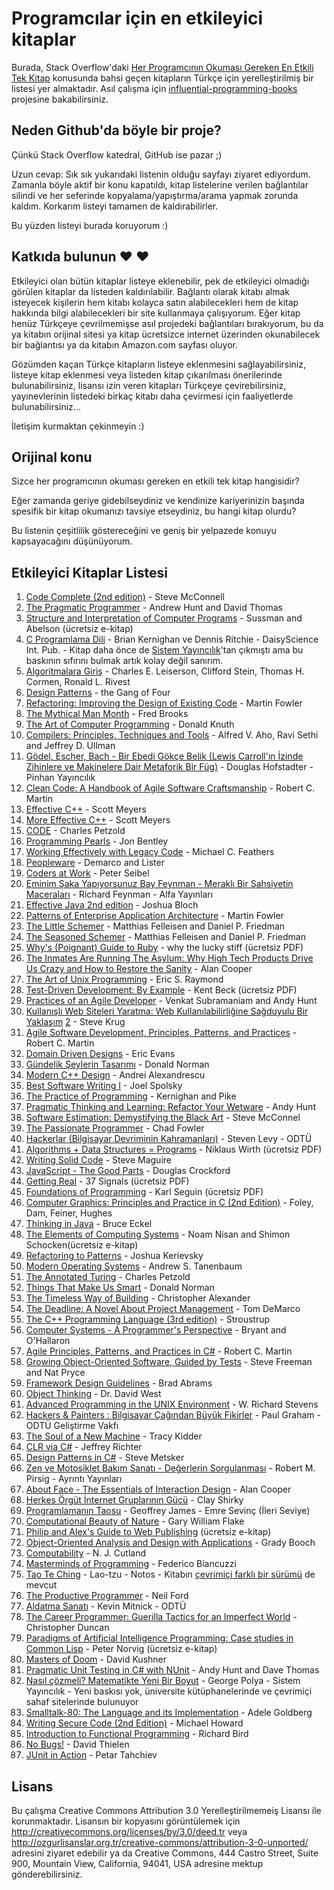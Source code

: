# Programcılar için en etkileyici kitaplar

Burada, Stack Overflow'daki [Her Programcının Okuması Gereken En Etkili Tek Kitap](http://stackoverflow.com/questions/1711/what-is-the-single-most-influential-book-every-programmer-should-read) konusunda bahsi geçen kitapların Türkçe için yerelleştirilmiş bir listesi yer almaktadır. Asıl çalışma için [influential-programming-books](https://github.com/chhantyal/influential-programming-books) projesine bakabilirsiniz.


## Neden Github'da böyle bir proje?

Çünkü Stack Overflow katedral, GitHub ise pazar ;)

Uzun cevap: Sık sık yukarıdaki listenin olduğu sayfayı ziyaret ediyordum. Zamanla böyle aktif bir konu kapatıldı, kitap listelerine verilen bağlantılar silindi ve her seferinde kopyalama/yapıştırma/arama yapmak zorunda kaldım. Korkarım listeyi tamamen de kaldırabilirler.

Bu yüzden listeyi burada koruyorum :)


## Katkıda bulunun ❤ ❤

Etkileyici olan bütün kitaplar listeye eklenebilir, pek de etkileyici olmadığı görülen kitaplar da listeden kaldırılabilir. Bağlantı olarak kitabı almak isteyecek kişilerin hem kitabı kolayca satın alabilecekleri hem de kitap hakkında bilgi alabilecekleri bir site kullanmaya çalışıyorum. Eğer kitap henüz Türkçeye çevrilmemişse asıl projedeki bağlantıları bırakıyorum, bu da ya kitabın orijinal sitesi ya kitap ücretsizce internet üzerinden okunabilecek bir bağlantısı ya da kitabın Amazon.com sayfası oluyor.

Gözümden kaçan Türkçe kitapların listeye eklenmesini sağlayabilirsiniz, listeye kitap eklenmesi veya listeden kitap çıkarılması önerilerinde bulunabilirsiniz, lisansı izin veren kitapları Türkçeye çevirebilirsiniz, yayınevlerinin listedeki birkaç kitabı daha çevirmesi için faaliyetlerde bulunabilirsiniz...

İletişim kurmaktan çekinmeyin :)


## Orijinal konu

Sizce her programcının okuması gereken en etkili tek kitap hangisidir?

Eğer zamanda geriye gidebilseydiniz ve kendinize kariyerinizin başında spesifik bir kitap okumanızı tavsiye etseydiniz, bu hangi kitap olurdu?

Bu listenin çeşitlilik göstereceğini ve geniş bir yelpazede konuyu kapsayacağını düşünüyorum.


## Etkileyici Kitaplar Listesi

1. [Code Complete (2nd edition)](http://cc2e.com/) - Steve McConnell
2. [The Pragmatic Programmer](http://pragprog.com/the-pragmatic-programmer) - Andrew Hunt and David Thomas
3. [Structure and Interpretation of Computer Programs](http://mitpress.mit.edu/sicp/full-text/book/book.html) - Sussman and Abelson (ücretsiz e-kitap)
4. [C Programlama Dili](http://www.kitapyurdu.com/kitap/default.asp?id=630879) - Brian Kernighan ve Dennis Ritchie - DaisyScience Int. Pub. - Kitap daha önce de [Sistem Yayıncılık](http://www.kitapyurdu.com/kitap/default.asp?id=77612)'tan çıkmıştı ama bu baskının sıfırını bulmak artık kolay değil sanırım.
5. [Algoritmalara Giriş](http://www.dr.com.tr/Kitap/Algoritmalara-Giris/Charles-E-Leiserson/Ders-Sinav-Kitaplari/Universite-Ders-Kitaplari/Matematik/urunno=0000000725327) - Charles E. Leiserson, Clifford Stein, Thomas H. Cormen, Ronald L. Rivest
6. [Design Patterns](http://c2.com/cgi/wiki?DesignPatternsBook) - the Gang of Four
7. [Refactoring: Improving the Design of Existing Code](http://martinfowler.com/books/refactoring.html) - Martin Fowler
8. [The Mythical Man Month](http://www.amazon.com/The-Mythical-Man-Month-Engineering-Anniversary/dp/0201835959) - Fred Brooks
9. [The Art of Computer Programming](http://www-cs-faculty.stanford.edu/~uno/taocp.html) - Donald Knuth
10. [Compilers: Principles, Techniques and Tools](http://www.amazon.com/Compilers-Principles-Techniques-Tools-Edition/dp/0321486811) - Alfred V. Aho, Ravi Sethi and Jeffrey D. Ullman
11. [Gödel, Escher, Bach - Bir Ebedi Gökçe Belik (Lewis Carroll'ın İzinde Zihinlere ve Makinelere Dair Metaforik Bir Füg)](http://www.idefix.com/kitap/godel-escher-bach-bir-ebedi-gokce-belik-douglas-r-hofstadter/tanim.asp?sid=SKTC3J8QHE3E6J3S7C1K) - Douglas Hofstadter - Pinhan Yayıncılık
12. [Clean Code: A Handbook of Agile Software Craftsmanship](http://www.amazon.com/Clean-Code-Handbook-Software-Craftsmanship/dp/0132350882) - Robert C. Martin
13. [Effective C++](http://www.aristeia.com/books.html) - Scott Meyers
14. [More Effective C++](http://www.aristeia.com/books.html) - Scott Meyers
15. [CODE](http://www.charlespetzold.com/code/) - Charles Petzold
16. [Programming Pearls](http://www.cs.bell-labs.com/cm/cs/pearls/) - Jon Bentley
17. [Working Effectively with Legacy Code](http://www.informit.com/store/working-effectively-with-legacy-code-9780131177055?aid=15d186bd-1678-45e9-8ad3-fe53713e811b) - Michael C. Feathers
18. [Peopleware](http://www.amazon.com/Peopleware-Productive-Projects-Second-Edition/dp/0932633439) - Demarco and Lister
19. [Coders at Work](http://www.codersatwork.com/) - Peter Seibel
20. [Eminim Şaka Yapıyorsunuz Bay Feynman - Meraklı Bir Şahsiyetin Maceraları](http://www.kitapyurdu.com/kitap/default.asp?id=638286) - Richard Feynman - Alfa Yayınları
21. [Effective Java 2nd edition](http://www.amazon.com/Effective-Java-Edition-Joshua-Bloch/dp/0321356683) - Joshua Bloch
22. [Patterns of Enterprise Application Architecture](http://martinfowler.com/books/eaa.html) - Martin Fowler
23. [The Little Schemer](http://www.ccs.neu.edu/home/matthias/BTLS/) - Matthias Felleisen and Daniel P. Friedman
24. [The Seasoned Schemer](http://www.ccs.neu.edu/home/matthias/BTSS/) - Matthias Felleisen and Daniel P. Friedman
25. [Why's (Poignant) Guide to Ruby](http://poignant.guide/) - why the lucky stiff (ücretsiz PDF)
26. [The Inmates Are Running The Asylum: Why High Tech Products Drive Us Crazy and How to Restore the Sanity](http://www.amazon.com/The-Inmates-Are-Running-Asylum/dp/0672326140) - Alan Cooper
27. [The Art of Unix Programming](http://www.catb.org/~esr/writings/taoup/) - Eric S. Raymond
28. [Test-Driven Development: By Example](http://www.eecs.yorku.ca/course_archive/2003-04/W/3311/sectionM/case_studies/money/KentBeck_TDD_byexample.pdf) - Kent Beck (ücretsiz PDF)
29. [Practices of an Agile Developer](http://pragprog.com/book/pad/practices-of-an-agile-developer) - Venkat Subramaniam and Andy Hunt
30. [Kullanışlı Web Siteleri Yaratma: Web Kullanılabilirliğine Sağduyulu Bir Yaklaşım](http://www.sensible.com/dmmt.html) [2](http://www.kitapyurdu.com/kitap/kullanisli-web-siteleri-yaratma/89507.html) - Steve Krug
31. [Agile Software Development, Principles, Patterns, and Practices](http://www.amazon.com/Software-Development-Principles-Patterns-Practices/dp/0135974445) - Robert C. Martin
32. [Domain Driven Designs](http://www.amazon.com/Domain-Driven-Design-Tackling-Complexity-Software/dp/0321125215) - Eric Evans
33. [Gündelik Şeylerin Tasarımı](https://www.kitapyurdu.com/kitap/gundelik-seylerin-tasarimi/467078.html) - Donald Norman
34. [Modern C++ Design](http://erdani.com/index.php/books/modern-c-design/) - Andrei Alexandrescu
35. [Best Software Writing I](http://joelonsoftware.com/articles/BestSoftwareWriting.html) - Joel Spolsky
36. [The Practice of Programming](http://cm.bell-labs.com/cm/cs/tpop/) - Kernighan and Pike
37. [Pragmatic Thinking and Learning: Refactor Your Wetware](http://pragprog.com/press_releases/pragmatic-thinking-and-learning-refactor-your-wetware) - Andy Hunt
38. [Software Estimation: Demystifying the Black Art](http://www.stevemcconnell.com/est.htm) - Steve McConnel
39. [The Passionate Programmer](http://pragprog.com/book/cfcar2/the-passionate-programmer) - Chad Fowler
40. [Hackerlar (Bilgisayar Devriminin Kahramanları)](http://www.idefix.com/kitap/hackerlar-steven-levy/tanim.asp?sid=J01HQBV434V5FBJC6G7E) - Steven Levy - ODTÜ
41. [Algorithms + Data Structures = Programs](http://www.ethoberon.ethz.ch/WirthPubl/AD.pdf) - Niklaus Wirth (ücretsiz PDF)
42. [Writing Solid Code](http://c2.com/cgi/wiki?WritingSolidCode) - Steve Maguire
43. [JavaScript - The Good Parts](http://javascript.crockford.com/) - Douglas Crockford
44. [Getting Real](https://gettingreal.37signals.com/) - 37 Signals (ücretsiz PDF)
45. [Foundations of Programming](http://openmymind.net/FoundationsOfProgramming.pdf) - Karl Seguin (ücretsiz PDF)
46. [Computer Graphics: Principles and Practice in C (2nd Edition)](http://www.amazon.com/Computer-Graphics-Principles-Practice-Edition/dp/0201848406) - Foley, Dam, Feiner, Hughes
47. [Thinking in Java](http://www.mindviewinc.com/Books/TIJ4/) - Bruce Eckel
48. [The Elements of Computing Systems](http://www.nand2tetris.org/) - Noam Nisan and Shimon Schocken(ücretsiz e-kitap)
49. [Refactoring to Patterns](http://industriallogic.com/xp/refactoring/) - Joshua Kerievsky
50. [Modern Operating Systems](http://www.cs.vu.nl/~ast/books/mos2/) - Andrew S. Tanenbaum
51. [The Annotated Turing](http://www.theannotatedturing.com/) - Charles Petzold
52. [Things That Make Us Smart](http://www.jnd.org/books/things-that-make-us-smart-defending-human-attributes-in-the-age-of-the-machine.html) - Donald Norman
53. [The Timeless Way of Building](http://www.amazon.com/The-Timeless-Building-Christopher-Alexander/dp/0195024028) - Christopher Alexander
54. [The Deadline: A Novel About Project Management](http://tomdemarco.com/Books/deadline.html) - Tom DeMarco
55. [The C++ Programming Language (3rd edition)](http://www.stroustrup.com/3rd.html) - Stroustrup
56. [Computer Systems - A Programmer's Perspective](http://csapp.cs.cmu.edu/) - Bryant and O'Hallaron
57. [Agile Principles, Patterns, and Practices in C#](http://www.amazon.com/Agile-Principles-Patterns-Practices-C/dp/0131857258) - Robert C. Martin
58. [Growing Object-Oriented Software, Guided by Tests](http://www.growing-object-oriented-software.com/) - Steve Freeman and Nat Pryce
59. [Framework Design Guidelines](http://www.amazon.com/Framework-Design-Guidelines-Conventions-Libraries/dp/0321545613) - Brad Abrams
60. [Object Thinking](http://www.microsoft.com/learning/en-us/book.aspx?ID=6820) - Dr. David West
61. [Advanced Programming in the UNIX Environment](http://www.cs.stevens.edu/~jschauma/810D/) - W. Richard Stevens
62. [Hackers & Painters : Bilgisayar Çağından Büyük Fikirler](http://www.idefix.com/kitap/hackers-ve-painters-paul-graham/tanim.asp?sid=Q5CP58PRIP7PZ2EWQ9LM) - Paul Graham - ODTÜ Geliştirme Vakfı
63. [The Soul of a New Machine](http://www.tracykidder.com/books/soul/) - Tracy Kidder
64. [CLR via C#](http://shop.oreilly.com/product/9780735627048.do) - Jeffrey Richter
65. [Design Patterns in C#](http://www.amazon.com/Design-Patterns-C-Software/dp/0321718933) - Steve Metsker
66. [Zen ve Motosiklet Bakım Sanatı - Değerlerin Sorgulanması](http://www.idefix.com/kitap/zen-ve-motosiklet-bakim-sanati-degerlerin-sorgulanmasi-robert-m-pirsig/tanim.asp?sid=Q7THSRLNVZ4TKWIZMYCA) - Robert M. Pirsig - Ayrıntı Yayınları
67. [About Face - The Essentials of Interaction Design](http://www.amazon.com/About-Face-Essentials-Interaction-Design/dp/0470084111) - Alan Cooper
68. [Herkes Örgüt İnternet Gruplarının Gücü](https://www.kitapyurdu.com/kitap/herkes-orgut-amp-internet-gruplarinin-gucu/144121.html) - Clay Shirky
69. [Programlamanın Taosu](http://www.halitalptekin.com/programlamanin-taosu.html) - Geoffrey James - Emre Sevinç (İleri Seviye)
70. [Computational Beauty of Nature](https://mitpress.mit.edu/books/computational-beauty-nature) - Gary William Flake
71. [Philip and Alex's Guide to Web Publishing](http://philip.greenspun.com/panda/) (ücretsiz e-kitap)
72. [Object-Oriented Analysis and Design with Applications](http://www.amazon.com/Object-Oriented-Analysis-Design-Applications-Edition/dp/020189551X) - Grady Booch
73. [Computability](http://www.amazon.com/Computability-Introduction-Recursive-Function-Theory/dp/0521294657) - N. J. Cutland
74. [Masterminds of Programming](http://www.amazon.com/Masterminds-Programming-Conversations-Creators-Languages/dp/0596515170) - Federico Biancuzzi
75. [Tao Te Ching](http://www.dr.com.tr/kitap/tao-te-ching/lao-tzu/felsefe/bilgelik/urunno=0000000427540?gclid=CK7ljLn0i8MCFcPMtAod9RQA6Q) - Lao-tzu - Notos - Kitabın [çevrimiçi farklı bir sürümü](http://minus.idiot.googlepages.com/tao_turkce.html) de mevcut
76. [The Productive Programmer](http://nealford.com/books/productiveprogrammer) - Neil Ford
77. [Aldatma Sanatı](http://www.dr.com.tr/kitap/aldatma-sanati/kevin-d-mitnick/egitim-basvuru/bilgisayar/urunno=0000000181325) - Kevin Mitnick - ODTÜ
78. [The Career Programmer: Guerilla Tactics for an Imperfect World](http://www.christopherduncan.com/thecareerprogrammer.aspx) - Christopher Duncan
79. [Paradigms of Artificial Intelligence Programming: Case studies in Common Lisp](http://norvig.com/paip.html) - Peter Norvig (ücretsiz e-kitap)
80. [Masters of Doom](http://www.amazon.com/Masters-Doom-Created-Transformed-Culture/dp/0812972155) - David Kushner
81. [Pragmatic Unit Testing in C# with NUnit](http://pragprog.com/book/utc2/pragmatic-unit-testing-in-c-with-nunit) - Andy Hunt and Dave Thomas
82. [Nasıl çözmeli? Matematikte Yeni Bir Boyut](https://www.nadirkitap.com/nasil-cozmeli-matematikte-yeni-bir-boyut-george-polya-kitap4725552.html) - George Polya - Sistem Yayıncılık - Yeni baskısı yok, üniversite kütüphanelerinde ve çevrimiçi sahaf sitelerinde bulunuyor
83. [Smalltalk-80: The Language and its Implementation](http://stephane.ducasse.free.fr/FreeBooks/BlueBook/Bluebook.pdf) - Adele Goldberg 
84. [Writing Secure Code (2nd Edition)](http://www.microsoft.com/learning/en-us/book.aspx?ID=5957) - Michael Howard
85. [Introduction to Functional Programming](http://www.cs.ox.ac.uk/publications/publication2613-abstract.html) - Richard Bird
86. [No Bugs!](http://www.amazon.com/No-Bugs-Delivering-Error-Free/dp/0201608901) - David Thielen
87. [JUnit in Action](http://www.manning.com/tahchiev/) - Petar Tahchiev


## Lisans

Bu çalışma Creative Commons Attribution 3.0 Yerelleştirilmemeiş Lisansı ile korunmaktadır.
Lisansın bir kopyasını görüntülemek için http://creativecommons.org/licenses/by/3.0/deed.tr veya http://ozgurlisanslar.org.tr/creative-commons/attribution-3-0-unported/ adresini ziyaret edebilir ya da Creative Commons, 444 Castro Street, Suite 900, Mountain View, California, 94041, USA adresine mektup gönderebilirsiniz.
